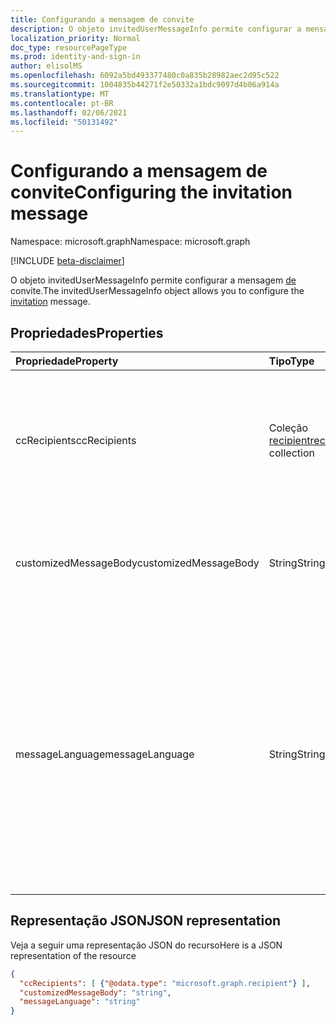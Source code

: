```yaml
---
title: Configurando a mensagem de convite
description: O objeto invitedUserMessageInfo permite configurar a mensagem de convite.
localization_priority: Normal
doc_type: resourcePageType
ms.prod: identity-and-sign-in
author: elisolMS
ms.openlocfilehash: 6092a5bd493377480c0a835b28982aec2d95c522
ms.sourcegitcommit: 1004835b44271f2e50332a1bdc9097d4b06a914a
ms.translationtype: MT
ms.contentlocale: pt-BR
ms.lasthandoff: 02/06/2021
ms.locfileid: "50131492"
---
```

# <a name="configuring-the-invitation-message"></a><span data-ttu-id="0bd59-103">Configurando a mensagem de convite</span><span class="sxs-lookup"><span data-stu-id="0bd59-103">Configuring the invitation message</span></span>

<span data-ttu-id="0bd59-104">Namespace: microsoft.graph</span><span class="sxs-lookup"><span data-stu-id="0bd59-104">Namespace: microsoft.graph</span></span>

[!INCLUDE [beta-disclaimer](../../includes/beta-disclaimer.md)]

<span data-ttu-id="0bd59-105">O objeto invitedUserMessageInfo permite configurar a mensagem [de](invitation.md) convite.</span><span class="sxs-lookup"><span data-stu-id="0bd59-105">The invitedUserMessageInfo object allows you to configure the [invitation](invitation.md) message.</span></span>


## <a name="properties"></a><span data-ttu-id="0bd59-106">Propriedades</span><span class="sxs-lookup"><span data-stu-id="0bd59-106">Properties</span></span>
| <span data-ttu-id="0bd59-107">Propriedade</span><span class="sxs-lookup"><span data-stu-id="0bd59-107">Property</span></span>     | <span data-ttu-id="0bd59-108">Tipo</span><span class="sxs-lookup"><span data-stu-id="0bd59-108">Type</span></span>   |<span data-ttu-id="0bd59-109">Descrição</span><span class="sxs-lookup"><span data-stu-id="0bd59-109">Description</span></span>|
|:---------------|:--------|:----------|
|<span data-ttu-id="0bd59-110">ccRecipients</span><span class="sxs-lookup"><span data-stu-id="0bd59-110">ccRecipients</span></span>|<span data-ttu-id="0bd59-111">Coleção [recipient](recipient.md)</span><span class="sxs-lookup"><span data-stu-id="0bd59-111">[recipient](recipient.md) collection</span></span>|<span data-ttu-id="0bd59-112">Destinatários adicionais para os que a mensagem de convite deve ser enviada.</span><span class="sxs-lookup"><span data-stu-id="0bd59-112">Additional recipients the invitation message should be sent to.</span></span> <span data-ttu-id="0bd59-113">Atualmente, apenas 1 destinatário adicional é suportado.</span><span class="sxs-lookup"><span data-stu-id="0bd59-113">Currently only 1 additional recipient is supported.</span></span>|
|<span data-ttu-id="0bd59-114">customizedMessageBody</span><span class="sxs-lookup"><span data-stu-id="0bd59-114">customizedMessageBody</span></span>|<span data-ttu-id="0bd59-115">String</span><span class="sxs-lookup"><span data-stu-id="0bd59-115">String</span></span>|<span data-ttu-id="0bd59-116">Corpo de mensagem personalizado que você deseja enviar se não quiser a mensagem padrão.</span><span class="sxs-lookup"><span data-stu-id="0bd59-116">Customized message body you want to send if you don't want the default message.</span></span>|
|<span data-ttu-id="0bd59-117">messageLanguage</span><span class="sxs-lookup"><span data-stu-id="0bd59-117">messageLanguage</span></span>|<span data-ttu-id="0bd59-118">String</span><span class="sxs-lookup"><span data-stu-id="0bd59-118">String</span></span>|<span data-ttu-id="0bd59-119">O idioma em que você deseja enviar a mensagem padrão.</span><span class="sxs-lookup"><span data-stu-id="0bd59-119">The language you want to send the default message in.</span></span> <span data-ttu-id="0bd59-120">Se customizedMessageBody for especificado, essa propriedade será ignorada e a mensagem será enviada usando customizedMessageBody.</span><span class="sxs-lookup"><span data-stu-id="0bd59-120">If the customizedMessageBody is specified, this property is ignored, and the message is sent using the customizedMessageBody.</span></span> <span data-ttu-id="0bd59-121">O formato de idioma deve estar na ISO 639.</span><span class="sxs-lookup"><span data-stu-id="0bd59-121">The language format should be in ISO 639.</span></span> <span data-ttu-id="0bd59-122">O padrão é en-US.</span><span class="sxs-lookup"><span data-stu-id="0bd59-122">The default is en-US.</span></span>|

## <a name="json-representation"></a><span data-ttu-id="0bd59-123">Representação JSON</span><span class="sxs-lookup"><span data-stu-id="0bd59-123">JSON representation</span></span>
<span data-ttu-id="0bd59-124">Veja a seguir uma representação JSON do recurso</span><span class="sxs-lookup"><span data-stu-id="0bd59-124">Here is a JSON representation of the resource</span></span>

<!-- {"blockType": "resource", "@odata.type": "microsoft.graph.invitedUserMessageInfo"} -->
```json
{
  "ccRecipients": [ {"@odata.type": "microsoft.graph.recipient"} ],
  "customizedMessageBody": "string",
  "messageLanguage": "string"
}
```

<!-- uuid: 8fcb5dbc-d5aa-4681-8e31-b001d5168d79
2016-22-25 14:57:30 UTC -->
<!--
{
  "type": "#page.annotation",
  "description": "invitedUserMessageInfo resource",
  "keywords": "",
  "section": "documentation",
  "tocPath": "",
  "suppressions": []
}
-->


